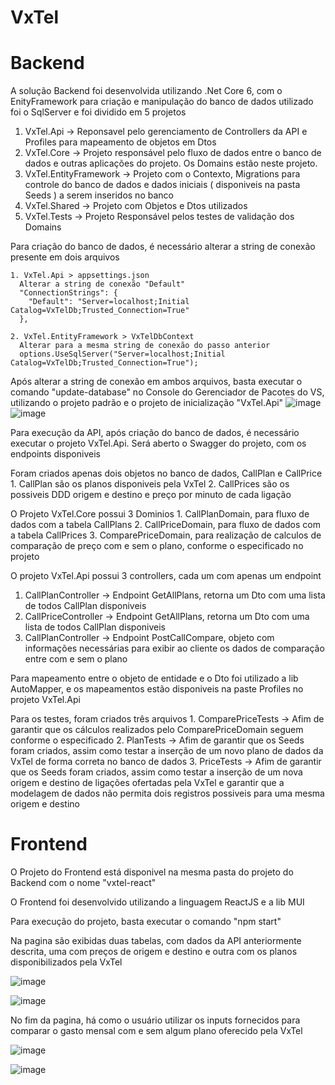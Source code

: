 # VxTel

# Backend
  
  A solução Backend foi desenvolvida utilizando .Net Core 6, com o EnityFramework para criação e manipulação do banco de dados utilizado foi o SqlServer e foi dividido em 5 projetos
  
  
  1. VxTel.Api  ->
    Reponsavel pelo gerenciamento de Controllers da API e Profiles para mapeamento de objetos em Dtos
  2. VxTel.Core ->
    Projeto responsável pelo fluxo de dados entre o banco de dados e outras aplicações do projeto. Os Domains estão neste projeto.
  3. VxTel.EntityFramework ->
    Projeto com o Contexto, Migrations  para controle do banco de dados e dados iniciais ( disponiveis na pasta Seeds ) a serem inseridos no banco
  4. VxTel.Shared  ->
    Projeto com Objetos e Dtos utilizados
  5. VxTel.Tests ->
    Projeto Responsável pelos testes de validação dos Domains
  
 
    
    
  Para criação do banco de dados, é necessário alterar a string de conexão presente em dois arquivos
  
    1. VxTel.Api > appsettings.json
      Alterar a string de conexão "Default"
      "ConnectionStrings": {
        "Default": "Server=localhost;Initial Catalog=VxTelDb;Trusted_Connection=True"
      },
      
    2. VxTel.EntityFramework > VxTelDbContext 
      Alterar para a mesma string de conexão do passo anterior
      options.UseSqlServer("Server=localhost;Initial Catalog=VxTelDb;Trusted_Connection=True");
    
   Após alterar a string de conexão em ambos arquivos, basta executar o comando "update-database" no Console do Gerenciador de Pacotes do VS,
    utilizando o projeto padrão e o projeto de inicialização "VxTel.Api"
    ![image](https://user-images.githubusercontent.com/63166456/166400220-cdc1ddbb-7bd8-4f19-93f4-d8f8c1119f7f.png)
    ![image](https://user-images.githubusercontent.com/63166456/166400107-cc674de9-83d0-441c-837a-ffd1b2027201.png)

Para execução da API, após criação do banco de dados, é necessário executar o projeto VxTel.Api. Será aberto o Swagger do projeto, com os endpoints disponiveis
  
  
Foram criados apenas dois objetos no banco de dados, CallPlan e CallPrice
	1. CallPlan são os planos disponiveis pela VxTel
	2. CallPrices são os possiveis DDD origem e destino e preço por minuto de cada ligação

O Projeto VxTel.Core possui 3 Dominios
	1. CallPlanDomain, para fluxo de dados com a tabela CallPlans
	2. CallPriceDomain, para fluxo de dados com a tabela CallPrices
	3. ComparePriceDomain, para realização de calculos de comparação de preço com e sem o plano, conforme o especificado no projeto
	
O projeto VxTel.Api possui 3 controllers, cada um com apenas um endpoint
  1. CallPlanController -> Endpoint GetAllPlans, retorna um Dto com uma lista de todos CallPlan disponiveis
  2. CallPriceController -> Endpoint GetAllPlans, retorna um Dto com uma lista de todos CallPlan disponiveis
  3. CallPlanController -> Endpoint PostCallCompare, objeto com informações necessárias para exibir ao cliente os dados de comparação entre com e sem o plano
 
Para mapeamento entre o objeto de entidade e o Dto foi utilizado a lib AutoMapper, e os mapeamentos estão disponiveis na paste Profiles no projeto VxTel.Api

Para os testes, foram criados três arquivos
	1. ComparePriceTests -> Afim de garantir que os cálculos realizados pelo ComparePriceDomain seguem conforme o especificado
	2. PlanTests -> Afim de garantir que os Seeds foram criados, assim como testar a inserção de um novo plano de dados da VxTel de forma correta no banco de dados
	3. PriceTests -> Afim de garantir que os Seeds foram criados, assim como testar a inserção de um nova origem e destino de ligações ofertadas pela VxTel e garantir que a modelagem de dados não permita dois registros possiveis para uma mesma origem e destino
	
# Frontend

O Projeto do Frontend está disponivel na mesma pasta do projeto do Backend com o nome "vxtel-react"

O Frontend foi desenvolvido utilizando a linguagem ReactJS e a lib MUI

Para execução do projeto, basta executar o comando "npm start"

Na pagina são exibidas duas tabelas, com dados da API anteriormente descrita, uma com preços de origem e destino e outra com os planos disponibilizados pela VxTel

![image](https://user-images.githubusercontent.com/63166456/166401536-7f711083-3fda-423d-afbb-594008c797f5.png)

![image](https://user-images.githubusercontent.com/63166456/166401542-7236e7fd-8f44-43db-ac36-407756fa05c6.png)

No fim da pagina, há como o usuário utilizar os inputs fornecidos para comparar o gasto mensal com e sem algum plano oferecido pela VxTel

![image](https://user-images.githubusercontent.com/63166456/166401456-11693ea7-cd90-4409-a206-8ae6e416cd0b.png)

![image](https://user-images.githubusercontent.com/63166456/166401518-a6115268-f615-4b6a-8eb4-deaab63b5ee4.png)





